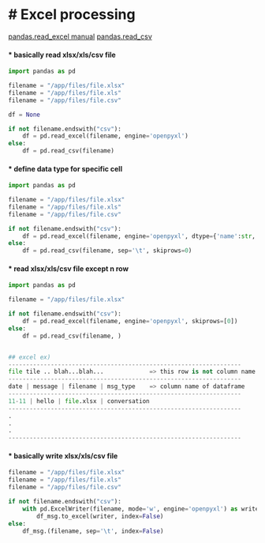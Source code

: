 

# &#35; Excel processing
[pandas.read_excel manual](https://pandas.pydata.org/pandas-docs/stable/reference/api/pandas.read_excel.html)
[pandas.read_csv](https://pandas.pydata.org/docs/reference/api/pandas.read_csv.html)


#### &#42; basically read xlsx/xls/csv file
```python
import pandas as pd

filename = "/app/files/file.xlsx"
filename = "/app/files/file.xls"
filename = "/app/files/file.csv"

df = None

if not filename.endswith("csv"):
    df = pd.read_excel(filename, engine='openpyxl')
else:
    df = pd.read_csv(filename)
```

#### &#42; define data type for specific cell
```python
import pandas as pd

filename = "/app/files/file.xlsx"
filename = "/app/files/file.xls"
filename = "/app/files/file.csv"

if not filename.endswith("csv"):
    df = pd.read_excel(filename, engine='openpyxl', dtype={'name':str, 'age':int, 'height': float})
else:
    df = pd.read_csv(filename, sep='\t', skiprows=0)
```


#### &#42; read xlsx/xls/csv file except n row
```python
import pandas as pd

filename = "/app/files/file.xlsx"

if not filename.endswith("csv"):
    df = pd.read_excel(filename, engine='openpyxl', skiprows=[0])
else:
    df = pd.read_csv(filename, )


## excel ex)
------------------------------------------------------------------
file tile .. blah...blah...             => this row is not column name of dataframe
------------------------------------------------------------------
date | message | filename | msg_type    => column name of dataframe
------------------------------------------------------------------
11-11 | hello | file.xlsx | conversation
------------------------------------------------------------------
.
.
.
------------------------------------------------------------------
```


#### &#42; basically write xlsx/xls/csv file
```python
filename = "/app/files/file.xlsx"
filename = "/app/files/file.xls"
filename = "/app/files/file.csv"

if not filename.endswith("csv"):
    with pd.ExcelWriter(filename, mode='w', engine='openpyxl') as writer:
        df_msg.to_excel(writer, index=False)
else:
    df_msg.(filename, sep='\t', index=False)
```
